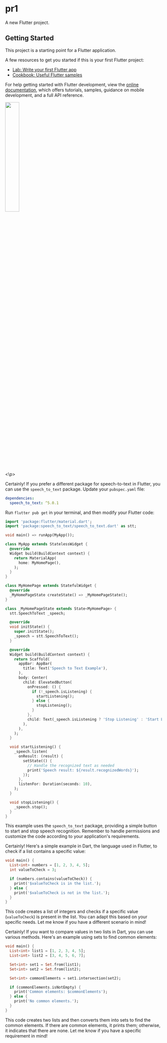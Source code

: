 # pr1

A new Flutter project.

## Getting Started

This project is a starting point for a Flutter application.

A few resources to get you started if this is your first Flutter project:

- [Lab: Write your first Flutter app](https://docs.flutter.dev/get-started/codelab)
- [Cookbook: Useful Flutter samples](https://docs.flutter.dev/cookbook)

For help getting started with Flutter development, view the
[online documentation](https://docs.flutter.dev/), which offers tutorials,
samples, guidance on mobile development, and a full API reference.


<p>

<img src = https://user-images.githubusercontent.com/120082183/218687403-19330d1e-57ea-4b50-92c8-9d7126ee68fe.png  height=30% width=30%>

<\p>


Certainly! If you prefer a different package for speech-to-text in Flutter, you can use the `speech_to_text` package. Update your `pubspec.yaml` file:

```yaml
dependencies:
  speech_to_text: ^5.0.1
```

Run `flutter pub get` in your terminal, and then modify your Flutter code:

```dart
import 'package:flutter/material.dart';
import 'package:speech_to_text/speech_to_text.dart' as stt;

void main() => runApp(MyApp());

class MyApp extends StatelessWidget {
  @override
  Widget build(BuildContext context) {
    return MaterialApp(
      home: MyHomePage(),
    );
  }
}

class MyHomePage extends StatefulWidget {
  @override
  _MyHomePageState createState() => _MyHomePageState();
}

class _MyHomePageState extends State<MyHomePage> {
  stt.SpeechToText _speech;

  @override
  void initState() {
    super.initState();
    _speech = stt.SpeechToText();
  }

  @override
  Widget build(BuildContext context) {
    return Scaffold(
      appBar: AppBar(
        title: Text('Speech to Text Example'),
      ),
      body: Center(
        child: ElevatedButton(
          onPressed: () {
            if (!_speech.isListening) {
              startListening();
            } else {
              stopListening();
            }
          },
          child: Text(_speech.isListening ? 'Stop Listening' : 'Start Listening'),
        ),
      ),
    );
  }

  void startListening() {
    _speech.listen(
      onResult: (result) {
        setState(() {
          // Handle the recognized text as needed
          print('Speech result: ${result.recognizedWords}');
        });
      },
      listenFor: Duration(seconds: 10),
    );
  }

  void stopListening() {
    _speech.stop();
  }
}
```

This example uses the `speech_to_text` package, providing a simple button to start and stop speech recognition. Remember to handle permissions and customize the code according to your application's requirements.



Certainly! Here's a simple example in Dart, the language used in Flutter, to check if a list contains a specific value:

```dart
void main() {
  List<int> numbers = [1, 2, 3, 4, 5];
  int valueToCheck = 3;

  if (numbers.contains(valueToCheck)) {
    print('$valueToCheck is in the list.');
  } else {
    print('$valueToCheck is not in the list.');
  }
}
```

This code creates a list of integers and checks if a specific value (`valueToCheck`) is present in the list. You can adapt this based on your specific needs. Let me know if you have a different scenario in mind!

Certainly! If you want to compare values in two lists in Dart, you can use various methods. Here's an example using sets to find common elements:

```dart
void main() {
  List<int> list1 = [1, 2, 3, 4, 5];
  List<int> list2 = [3, 4, 5, 6, 7];

  Set<int> set1 = Set.from(list1);
  Set<int> set2 = Set.from(list2);

  Set<int> commonElements = set1.intersection(set2);

  if (commonElements.isNotEmpty) {
    print('Common elements: $commonElements');
  } else {
    print('No common elements.');
  }
}
```

This code creates two lists and then converts them into sets to find the common elements. If there are common elements, it prints them; otherwise, it indicates that there are none. Let me know if you have a specific requirement in mind!